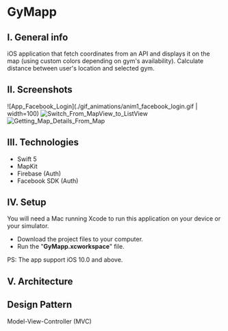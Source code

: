 # GyMapp

## I. General info
iOS application that fetch coordinates from an API and displays it on the map (using custom colors depending on gym's availability).
Calculate distance between user's location and selected gym.

## II. Screenshots

![App_Facebook_Login](./gif_animations/anim1_facebook_login.gif | width=100)
![Switch_From_MapView_to_ListView](./gif_animations/anim2_switch_from_map_to_list.gif)
![Getting_Map_Details_From_Map](./gif_animations/anim3_get_detail_from_map_annotation.gif)

## III. Technologies
- Swift 5
- MapKit
- Firebase (Auth)
- Facebook SDK (Auth)

## IV. Setup
You will need a Mac running Xcode to run this application on your device or your simulator.
* Download the project files to your computer.
* Run the "**GyMapp.xcworkspace**" file.

PS: The app support iOS 10.0 and above.

## V. Architecture

## Design Pattern
Model-View-Controller (MVC)
